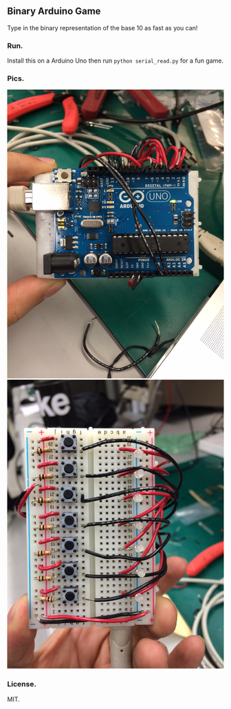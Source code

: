 ## Binary Arduino Game

Type in the binary representation of the base 10 as fast as you can!

### Run.

Install this on a Arduino Uno then run `python serial_read.py` for a fun game.

### Pics.

![Arduino](arduino.jpg)
![Breadboard](breadboard.jpg)

### License.

MIT.
